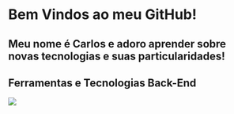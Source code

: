 # Bem Vindos ao meu GitHub!
## Meu nome é Carlos e adoro aprender sobre novas tecnologias e suas particularidades!

## Ferramentas e Tecnologias Back-End

<img src="https://cdn.jsdelivr.net/gh/devicons/devicon@latest/icons/java/java-original.svg" />
          
                                                                                             
